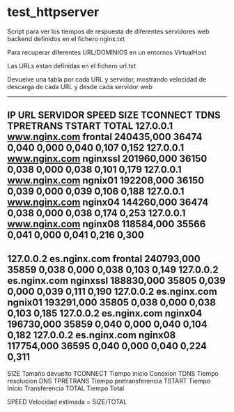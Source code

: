 # test_httpserver

Script para ver los tiempos de respuesta de diferentes servidores web backend 
definidos en el fichero nginx.txt

Para recuperar diferentes URL/DOMINIOS en un entornos VirtualHost

Las URLs estan definidas en el fichero url.txt

Devuelve una tabla por cada URL y servidor, mostrando velocidad de descarga de cada URL y desde
cada servidor web

---------------------------
IP         URL            SERVIDOR  SPEED       SIZE   TCONNECT  TDNS   TPRETRANS  TSTART  TOTAL
127.0.0.1  www.nginx.com  frontal   240435,000  36474  0,040     0,000  0,040      0,107   0,152
127.0.0.1  www.nginx.com  nginxssl  201960,000  36150  0,038     0,000  0,038      0,101   0,179
127.0.0.1  www.nginx.com  ngnix01   192208,000  36150  0,039     0,000  0,039      0,106   0,188
127.0.0.1  www.nginx.com  nginx04   144260,000  36474  0,038     0,000  0,038      0,174   0,253
127.0.0.1  www.nginx.com  nginx08   118584,000  35566  0,041     0,000  0,041      0,216   0,300
-------------
127.0.0.2  es.nginx.com   frontal   240793,000  35859  0,038     0,000  0,038      0,103   0,149
127.0.0.2  es.nginx.com   nginxssl  188830,000  35805  0,039     0,000  0,039      0,111   0,190
127.0.0.2  es.nginx.com   ngnix01   193291,000  35805  0,038     0,000  0,038      0,103   0,185
127.0.0.2  es.nginx.com   nginx04   196730,000  35859  0,040     0,000  0,040      0,104   0,182
127.0.0.2  es.nginx.com   nginx08   117754,000  36595  0,040     0,000  0,040      0,224   0,311
---------------------------

SIZE		Tamaño devuelto
TCONNECT	Tiempo inicio Conexion
TDNS		Tiempo resolucion DNS
TPRETRANS	Tiempo pretransferencia
TSTART		Tiempo Inicio Transferencia
TOTAL		Tiempo Total

SPEED		Velocidad estimada = SIZE/TOTAL
